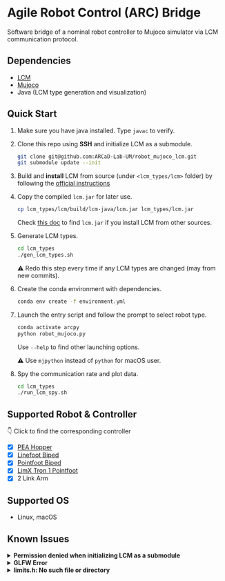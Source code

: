 # Agile Robot Control (ARC) Bridge
Software bridge of a nominal robot controller to Mujoco simulator via LCM communication protocol.

## Dependencies
- [LCM](https://github.com/lcm-proj/lcm)
- [Mujoco](https://github.com/google-deepmind/mujoco)
- Java (LCM type generation and visualization)

## Quick Start
1. Make sure you have java installed. Type `javac` to verify.
2. Clone this repo using **SSH** and initialize LCM as a submodule.
    ```sh
    git clone git@github.com:ARCaD-Lab-UM/robot_mujoco_lcm.git
    git submodule update --init
    ```
3. Build and **install** LCM from source (under `<lcm_types/lcm>` folder) by following the [official instructions](https://lcm-proj.github.io/lcm/content/build-instructions.html)
4. Copy the compiled `lcm.jar` for later use.
    ```sh
    cp lcm_types/lcm/build/lcm-java/lcm.jar lcm_types/lcm.jar
    ```
    Check [this doc](https://lcm-proj.github.io/lcm/content/java-notes.ml#finding-lcm-jar) to find `lcm.jar` if you install LCM from other sources.
5. Generate LCM types.
    ```sh
    cd lcm_types
    ./gen_lcm_types.sh
    ```
    :warning: Redo this step every time if any LCM types are changed (may from new commits).
6. Create the conda environment with dependencies.
    ```sh
    conda env create -f environment.yml
    ```
7. Launch the entry script and follow the prompt to select robot type.
    ```sh
    conda activate arcpy
    python robot_mujoco.py
    ```
    Use `--help` to find other launching options.
   
    :warning: Use `mjpython` instead of `python` for macOS user.
8. Spy the communication rate and plot data.
    ```sh
    cd lcm_types
    ./run_lcm_spy.sh
    ```

## Supported Robot & Controller
:point_down: Click to find the corresponding controller
- [x] [PEA Hopper](https://github.com/ARCaD-Lab-UM/hopper-kd-mpc/blob/main/HopperMain.m)
- [x] [Linefoot Biped](https://github.com/ARCaD-Lab-UM/TrainingWheel/blob/main/ex_Cassie/MAIN_cassie_LCM.m)
- [x] [Pointfoot Biped](https://github.com/ARCaD-Lab-UM/TrainingWheel/blob/main/ex_tron1/MAIN_tron1_LCM.m)
- [x] [LimX Tron 1 Pointfoot](https://github.com/ARCaD-Lab-UM/tron1-model-based-controller/blob/main/point_foot/MAIN_PF_LCM.m)
- [x] 2 Link Arm

## Supported OS
- Linux, macOS

## Known Issues
<details>
    <summary>  
        <b> Permission denied when initializing LCM as a submodule </b>
    </summary>

Use **SSH** option to clone this repo.
```sh
git clone --recursive git@github.com:ARCaD-Lab-UM/robot_mujoco_lcm.git
```
</details>

<details>
    <summary>  
        <b> GLFW Error </b>
    </summary>

```sh
GLFWError: (65542) b'GLX: No GLXFBConfigs returned'
GLFWError: (65545) b'GLX: Failed to find a suitable GLXFBConfig'
ERROR: could not create window
```
Set NVIDIA GPU as primary renderer (for systems with NVIDIA GPUs)
```
export __NV_PRIME_RENDER_OFFLOAD=1
export __GLX_VENDOR_LIBRARY_NAME=nvidia
```
</details>

<details>
    <summary>  
        <b> limits.h: No such file or directory </b>
    </summary>

When compiling LCM, disable unit tests.
```sh
cmake .. -DLCM_ENABLE_EXAMPLES=OFF -DLCM_ENABLE_TESTS=OFF
```
</details>
